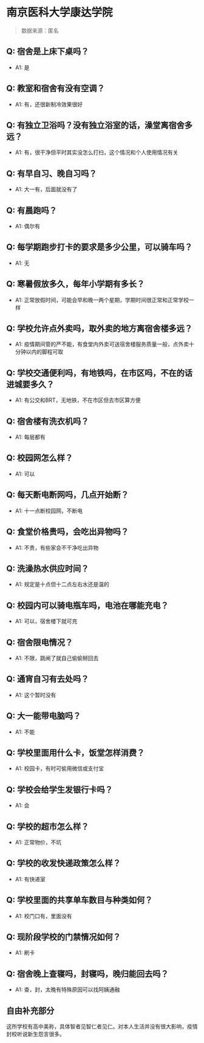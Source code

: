 # 南京医科大学康达学院

> 数据来源：匿名

## Q: 宿舍是上床下桌吗？

- A1: 是

## Q: 教室和宿舍有没有空调？

- A1: 有，还很新制冷效果很好

## Q: 有独立卫浴吗？没有独立浴室的话，澡堂离宿舍多远？

- A1: 有，很干净但平时其实没怎么打扫，这个情况和个人使用情况有关

## Q: 有早自习、晚自习吗？

- A1: 大一有，后面就没有了

## Q: 有晨跑吗？

- A1: 偶尔有

## Q: 每学期跑步打卡的要求是多少公里，可以骑车吗？

- A1: 无

## Q: 寒暑假放多久，每年小学期有多长？

- A1: 正常放假时间，可能会早和晚一两个星期，学期时间很正常和正常学校一样

## Q: 学校允许点外卖吗，取外卖的地方离宿舍楼多远？

- A1: 疫情期间管的严不能，有食堂内外卖可送宿舍楼服务质量一般，点外卖十分钟以内的脚程可取

## Q: 学校交通便利吗，有地铁吗，在市区吗，不在的话进城要多久？

- A1: 有公交和BRT，无地铁，不在市区但去市区算方便

## Q: 宿舍楼有洗衣机吗？

- A1: 每层都有

## Q: 校园网怎么样？

- A1: 可以

## Q: 每天断电断网吗，几点开始断？

- A1: 十一点断校园网，不断电

## Q: 食堂价格贵吗，会吃出异物吗？

- A1: 不贵，有些家会不干净吃出异物

## Q: 洗澡热水供应时间？

- A1: 规定是十点但十二点左右水还是温的

## Q: 校园内可以骑电瓶车吗，电池在哪能充电？

- A1: 可以，宿舍楼下就可充

## Q: 宿舍限电情况？

- A1: 不限，跳闸了就自己偷偷掰回去

## Q: 通宵自习有去处吗？

- A1: 这个暂时没有

## Q: 大一能带电脑吗？

- A1: 不能

## Q: 学校里面用什么卡，饭堂怎样消费？

- A1: 校园卡，有时可偷用微信或支付宝

## Q: 学校会给学生发银行卡吗？

- A1: 会

## Q: 学校的超市怎么样？

- A1: 正常物价，不坑

## Q: 学校的收发快递政策怎么样？

- A1: 有快递室

## Q: 学校里面的共享单车数目与种类如何？

- A1: 校门口有，里面没有

## Q: 现阶段学校的门禁情况如何？

- A1: 刷卡

## Q: 宿舍晚上查寝吗，封寝吗，晚归能回去吗？

- A1: 查，封，太晚有特殊原因可以找阿姨通融

## 自由补充部分

这所学校有高中美称，具体智者见智仁者见仁。对本人生活并没有很大影响，疫情封校听说新生怨言很多。
